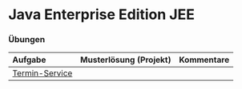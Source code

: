 # Java Enterprise Edition JEE #

### Übungen ###

| **Aufgabe** | **Musterlösung (Projekt)** | **Kommentare** |
|:------------|:----------------------------|:---------------|
| [Termin-Service](uebung_jee_terminservice.md) |  |  |
